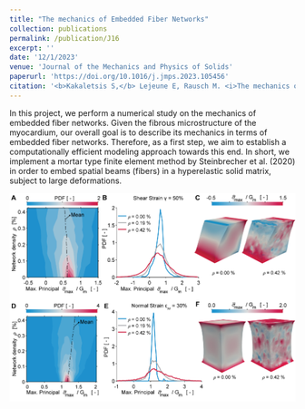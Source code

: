 ```yaml
---
title: "The mechanics of Embedded Fiber Networks"
collection: publications
permalink: /publication/J16
excerpt: ''
date: '12/1/2023'
venue: 'Journal of the Mechanics and Physics of Solids'
paperurl: 'https://doi.org/10.1016/j.jmps.2023.105456'
citation: '<b>Kakaletsis S,</b> Lejeune E, Rausch M. <i>The mechanics of embedded fiber networks.</i> Journal of the Mechanics and Physics of Solids. 2023'
---
```

In this project, we perform a numerical study on the mechanics of embedded fiber networks. Given the fibrous microstructure of the myocardium, our overall goal is to describe its mechanics in terms of embedded fiber networks. Therefore, as a first step, we aim to establish a computationally efficient modeling approach towards this end. In short, we implement a mortar type finite element method by Steinbrecher et al. (2020) in order to embed spatial beams (fibers) in a hyperelastic solid matrix, subject to large deformations.

<img src='/images/J16_Kak2023.png'>


